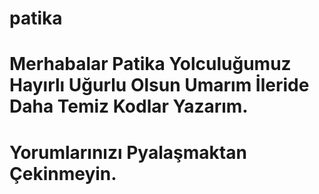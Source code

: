 # patika
# Merhabalar Patika Yolculuğumuz Hayırlı Uğurlu Olsun Umarım İleride Daha Temiz Kodlar Yazarım.
# Yorumlarınızı Pyalaşmaktan Çekinmeyin.
